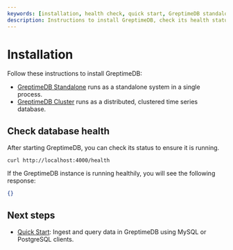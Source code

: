 ```yaml
---
keywords: [installation, health check, quick start, GreptimeDB standalone, GreptimeDB cluster]
description: Instructions to install GreptimeDB, check its health status, and proceed to the quick start guide.
---
```



# Installation

Follow these instructions to install GreptimeDB:

- [GreptimeDB Standalone](greptimedb-standalone.md) runs as a standalone system in a single process.
- [GreptimeDB Cluster](greptimedb-cluster.md) runs as a distributed, clustered time series database.

## Check database health

After starting GreptimeDB, you can check its status to ensure it is running.

```shell
curl http://localhost:4000/health
```

If the GreptimeDB instance is running healthily, you will see the following response:

```json
{}
```

## Next steps

- [Quick Start](/getting-started/quick-start.md): Ingest and query data in GreptimeDB using MySQL or PostgreSQL clients.
